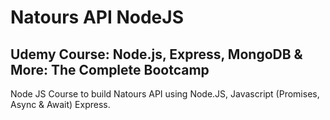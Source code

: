 # Natours API NodeJS 
## Udemy Course: Node.js, Express, MongoDB & More: The Complete Bootcamp

Node JS Course to build Natours API using Node.JS, Javascript (Promises, Async & Await) Express. 
